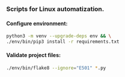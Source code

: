 ### Scripts for Linux automatization.

#### Configure environment:
```bash
python3 -m venv --upgrade-deps env && \
./env/bin/pip3 install -r requirements.txt
```

#### Validate project files:
```bash
./env/bin/flake8 --ignore="E501" *.py
```
